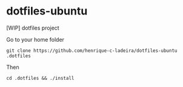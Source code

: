 # dotfiles-ubuntu

[WIP]
dotfiles project

Go to your home folder
```
git clone https://github.com/henrique-c-ladeira/dotfiles-ubuntu .dotfiles
```
Then
```
cd .dotfiles && ./install
```

